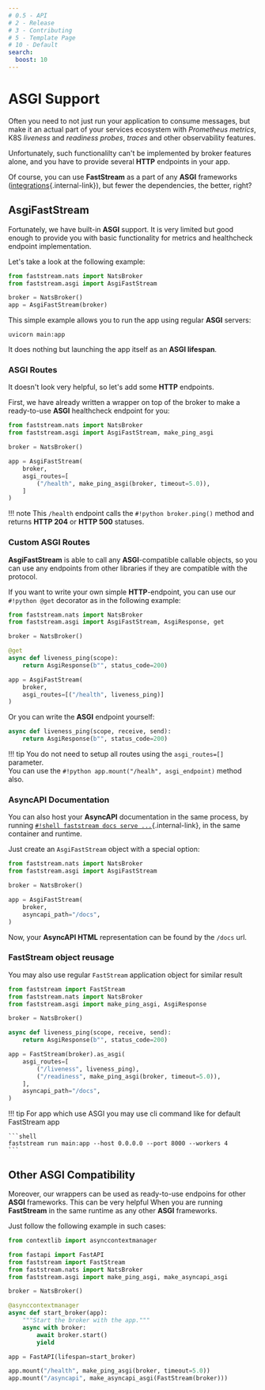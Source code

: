 ```yaml
---
# 0.5 - API
# 2 - Release
# 3 - Contributing
# 5 - Template Page
# 10 - Default
search:
  boost: 10
---
```


# ASGI Support

Often you need to not just run your application to consume messages, but make it an actual part of your services ecosystem with *Prometheus metrics*, K8S *liveness* and *readiness probes*, *traces* and other observability features.

Unfortunately, such functionalilty can't be implemented by broker features alone, and you have to provide several **HTTP** endpoints in your app.

Of course, you can use **FastStream** as a part of any **ASGI** frameworks ([integrations](./integrations/frameworks/index.md){.internal-link}), but fewer the dependencies, the better, right?

## AsgiFastStream

Fortunately, we have built-in **ASGI** support. It is very limited but good enough to provide you with basic functionality for metrics and healthcheck endpoint implementation.

Let's take a look at the following example:

```python linenums="1" hl_lines="2 5" title="main.py"
from faststream.nats import NatsBroker
from faststream.asgi import AsgiFastStream

broker = NatsBroker()
app = AsgiFastStream(broker)
```

This simple example allows you to run the app using regular **ASGI** servers:

```shell
uvicorn main:app
```

It does nothing but launching the app itself as an **ASGI lifespan**.

### ASGI Routes

It doesn't look very helpful, so let's add some **HTTP** endpoints.

First, we have already written a wrapper on top of the broker to make a ready-to-use **ASGI** healthcheck endpoint for you:

```python linenums="1" hl_lines="2 9"
from faststream.nats import NatsBroker
from faststream.asgi import AsgiFastStream, make_ping_asgi

broker = NatsBroker()

app = AsgiFastStream(
    broker,
    asgi_routes=[
        ("/health", make_ping_asgi(broker, timeout=5.0)),
    ]
)
```

!!! note
    This `/health` endpoint calls the `#!python broker.ping()` method and returns **HTTP 204** or **HTTP 500** statuses.

### Custom ASGI Routes

**AsgiFastStream** is able to call any **ASGI**-compatible callable objects, so you can use any endpoints from other libraries if they are compatible with the protocol.

If you want to write your own simple **HTTP**-endpoint, you can use our `#!python @get` decorator as in the following example:

```python linenums="1" hl_lines="2 6-8 12"
from faststream.nats import NatsBroker
from faststream.asgi import AsgiFastStream, AsgiResponse, get

broker = NatsBroker()

@get
async def liveness_ping(scope):
    return AsgiResponse(b"", status_code=200)

app = AsgiFastStream(
    broker,
    asgi_routes=[("/health", liveness_ping)]
)
```

Or you can write the **ASGI** endpoint yourself:

```python
async def liveness_ping(scope, receive, send):
    return AsgiResponse(b"", status_code=200)
```

!!! tip
    You do not need to setup all routes using the `asgi_routes=[]` parameter.<br/>
    You can use the `#!python app.mount("/healh", asgi_endpoint)` method also.

### AsyncAPI Documentation

You can also host your **AsyncAPI** documentation in the same process, by running [`#!shell faststream docs serve ...`](./asyncapi/hosting.md){.internal-link}, in the same container and runtime.

Just create an `AsgiFastStream` object with a special option:

```python linenums="1" hl_lines="8"
from faststream.nats import NatsBroker
from faststream.asgi import AsgiFastStream

broker = NatsBroker()

app = AsgiFastStream(
    broker,
    asyncapi_path="/docs",
)
```

Now, your **AsyncAPI HTML** representation can be found by the `/docs` url.

### FastStream object reusage

You may also use regular `FastStream` application object for similar result

```python linenums="1" hl_lines="2 10"
from faststream import FastStream
from faststream.nats import NatsBroker
from faststream.asgi import make_ping_asgi, AsgiResponse

broker = NatsBroker()

async def liveness_ping(scope, receive, send):
    return AsgiResponse(b"", status_code=200)

app = FastStream(broker).as_asgi(
    asgi_routes=[
        ("/liveness", liveness_ping),
        ("/readiness", make_ping_asgi(broker, timeout=5.0)),
    ],
    asyncapi_path="/docs",
)
```

!!! tip
    For app which use ASGI you may use cli command like for default FastStream app

    ```shell
    faststream run main:app --host 0.0.0.0 --port 8000 --workers 4
    ```

## Other ASGI Compatibility

Moreover, our wrappers can be used as ready-to-use endpoins for other **ASGI** frameworks. This can be very helpful When you are running **FastStream** in the same runtime as any other **ASGI** frameworks.

Just follow the following example in such cases:

```python linenums="1" hl_lines="6 19-20"
from contextlib import asynccontextmanager

from fastapi import FastAPI
from faststream import FastStream
from faststream.nats import NatsBroker
from faststream.asgi import make_ping_asgi, make_asyncapi_asgi

broker = NatsBroker()

@asynccontextmanager
async def start_broker(app):
    """Start the broker with the app."""
    async with broker:
        await broker.start()
        yield

app = FastAPI(lifespan=start_broker)

app.mount("/health", make_ping_asgi(broker, timeout=5.0))
app.mount("/asyncapi", make_asyncapi_asgi(FastStream(broker)))
```
